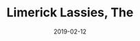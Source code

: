 ---
title: Limerick Lassies, The
titleID: limerick-lassies-the-obrien.md
key: D
rhythm: reel
date: 2019-02-12
location: Other
tags: obrien
regtuneoftheweek:
slowtuneoftheweek:
mp3_file:
mp3_source:
mp3_licence:
mp3_url:
alt_mp3_url:
source: Wellington
abc_source: Wellington Tunebook Collection
abc_url: /tunebooks/other/obrien.pdf
abc: |
    X:1
    T:Limerick Lassies, The
    C:Trad, arr. Paddy O'Brien
    T:Set: Limerick Lassies/Old Copper Plate/Buckley's Fancy
    R:reel
    I:speed 350
    M:C|
    K:D
    c2|dBAF DEFD|GFGA BE~E2|dBAF DFAF|GBAG FD~D2|
    dBAF DFAF|GFGA BE~E2|~d2cd (3Bcd AF|GBAG FD~D2||
    dcde fgfe|dcde fB~B2|dcde ~f2 bf| afeg fABc|
    dcde fgfe|dcde fB~B2|bf~f2 afdB|ABde fdeB||
    Adfd adfd|Adfd cdec|Adfd adfd|(3fga eg fd~d2|
    Adfd adfd|Adfd cdeg|fgfe dBAF|ABde fd~d2||
    (3Bcd Ad BdAd|~B2Ad BE~E2|(3Bcd Ad BAFB|ABde fd~d2|
    (3Bcd Ad BdAd|~B2Ad BE~E2|BAFB AFEF|ABde fd d2||
    
    

---